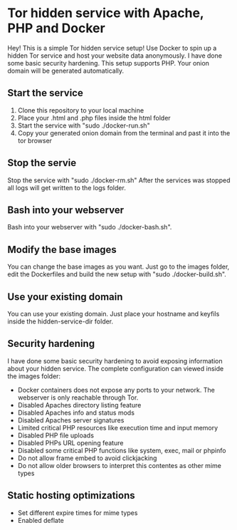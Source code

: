 # Tor hidden service with Apache, PHP and Docker
Hey! This is a simple Tor hidden service setup! Use Docker to spin up a hidden Tor service and host your website data anonymously. I have done some basic security hardening. This setup supports PHP. Your onion domain will be generated automatically.

## Start the service
1. Clone this repository to your local machine
2. Place your .html and .php files inside the html folder
3. Start the service with "sudo ./docker-run.sh"
4. Copy your generated onion domain from the terminal and past it into the tor browser

## Stop the servie
Stop the service with "sudo ./docker-rm.sh"
After the services was stopped all logs will get written to the logs folder.

## Bash into your webserver
Bash into your webserver with "sudo ./docker-bash.sh".

## Modify the base images
You can change the base images as you want. Just go to the images folder, edit the Dockerfiles and build the new setup with "sudo ./docker-build.sh".

## Use your existing domain
You can use your existing domain. Just place your hostname and keyfils inside the hidden-service-dir folder.

## Security hardening
I have done some basic security hardening to avoid exposing information about your hidden service. The complete configuration can viewed inside the images folder:
* Docker containers does not expose any ports to your network. The webserver is only reachable through Tor.
* Disabled Apaches directory listing feature
* Disabled Apaches info and status mods
* Disabled Apaches server signatures
* Limited critical PHP resources like execution time and input memory
* Disabled PHP file uploads
* Disabled PHPs URL opening feature
* Disabled some critical PHP functions like system, exec, mail or phpinfo
* Do not allow frame embed to avoid clickjacking
* Do not allow older browsers to interpret this contentes as other mime types

## Static hosting optimizations
* Set different expire times for mime types
* Enabled deflate
